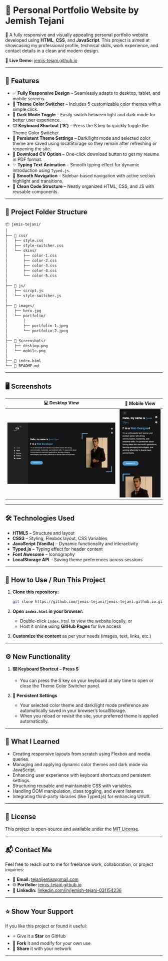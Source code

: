 # 💼 Personal Portfolio Website by Jemish Tejani

🚀 A fully responsive and visually appealing personal portfolio website developed using **HTML**, **CSS**, and **JavaScript**. This project is aimed at showcasing my professional profile, technical skills, work experience, and contact details in a clean and modern design.

🔗 **Live Demo**: [jemis-tejani.github.io](https://jemis-tejani.github.io/)

---

## 📌 Features

- ✅ **Fully Responsive Design** – Seamlessly adapts to desktop, tablet, and mobile screens.
- 🎨 **Theme Color Switcher** – Includes 5 customizable color themes with a simple click.
- 🌙 **Dark Mode Toggle** – Easily switch between light and dark mode for better user experience.
- ⌨️ **Keyboard Shortcut ('S')** – Press the S key to quickly toggle the Theme Color Switcher.
- 💾 **Persistent Theme Settings** – Dark/light mode and selected color theme are saved using localStorage
  so they remain after refreshing or reopening the site.
- 📄 **Download CV Option** – One-click download button to get my resume in PDF format.
- ✨ **Typing Text Animation** – Smooth typing effect for dynamic introduction using `Typed.js`.
- 🧭 **Smooth Navigation** – Sidebar-based navigation with active section highlight and transitions.
- 📑 **Clean Code Structure** – Neatly organized HTML, CSS, and JS with reusable components.

---

## 📁 Project Folder Structure

```
📦 jemis-tejani/
│
├── 📁 css/
│   ├── style.css
│   ├── style-switcher.css
│   └── skins/
│       ├── color-1.css
│       ├── color-2.css
│       ├── color-3.css
│       ├── color-4.css
│       └── color-5.css
│
├── 📁 js/
│   ├── script.js
│   └── style-switcher.js
│
├── 📁 images/
│   ├── hero.jpg
│   └── portfolio/
│       │
│       ├── portfolio-1.jpeg
│       └── portfolio-2.jpeg
│
├── 📁 Screenshots/
│   ├── desktop.png
│   └── mobile.png
│
├── 📄 index.html
└── 📄 README.md
```

---

## 🖥️ Screenshots

| 💻 Desktop View                     | 📱 Mobile View                    |
| ----------------------------------- | --------------------------------- |
| ![desktop](screenshots/desktop.png) | ![mobile](screenshots/mobile.png) |

---

## 🛠️ Technologies Used

- **HTML5** – Structure and layout
- **CSS3** – Styling, Flexbox layout, CSS Variables
- **JavaScript (Vanilla)** – Dynamic functionality and interactivity
- **Typed.js** – Typing effect for header content
- **Font Awesome** – Iconography
- **LocalStorage API** – Saving theme preferences across sessions

---

## 🚀 How to Use / Run This Project

1. **Clone this repository:**

   ```bash
   git clone https://github.com/jemis-tejani/jemis-tejani.github.io.git
   ```

2. **Open `index.html` in your browser:**

   - Double-click `index.html` to view the website locally, or
   - Host it online using **GitHub Pages** for live access

3. **Customize the content** as per your needs (images, text, links, etc.)

---

## ⚙️ New Functionality

1. **⌨️ Keyboard Shortcut – Press S**

   - You can press the S key on your keyboard at any time to open or close the Theme Color Switcher panel.

2. **💾 Persistent Settings**
   - Your selected color theme and dark/light mode preference are automatically saved in your browser’s localStorage.
   - When you reload or revisit the site, your preferred theme is applied automatically.

---

## 🧠 What I Learned

- Creating responsive layouts from scratch using Flexbox and media queries.
- Managing and applying dynamic color themes and dark mode via JavaScript.
- Enhancing user experience with keyboard shortcuts and persistent settings.
- Structuring reusable and maintainable CSS with variables.
- Handling DOM manipulation, class toggling, and event listeners.
- Integrating third-party libraries (like Typed.js) for enhancing UI/UX.

---

## 📄 License

This project is open-source and available under the [MIT License](LICENSE).

---

## 📬 Contact Me

Feel free to reach out to me for freelance work, collaboration, or project inquiries:

- 📧 **Email:** [tejanijemis@gmail.com](mailto:tejanijemis@gmail.com)
- 🌐 **Portfolio:** [jemis-tejani.github.io](https://jemis-tejani.github.io/)
- 💼 **LinkedIn:** [linkedin.com/in/jemish-tejani-031154236](https://linkedin.com/in/jemish-tejani-031154236)

---

## ⭐ Show Your Support

If you like this project or found it useful:

- ⭐ Give it a **Star** on GitHub
- 🔄 **Fork** it and modify for your own use
- 📣 **Share** it with your network

---
